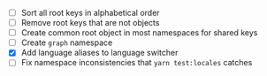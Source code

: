 - [ ] Sort all root keys in alphabetical order
- [ ] Remove root keys that are not objects
- [ ] Create common root object in most namespaces for shared keys
- [ ] Create `graph` namespace
- [X] Add language aliases to language switcher
- [ ] Fix namespace inconsistencies that `yarn test:locales` catches